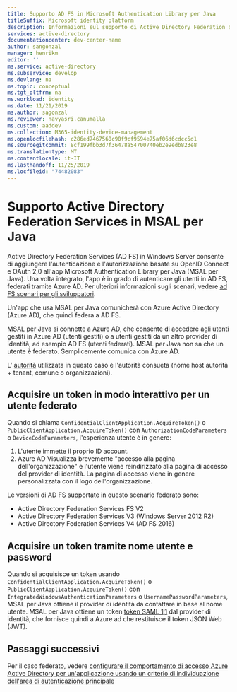 ```yaml
---
title: Supporto AD FS in Microsoft Authentication Library per Java
titleSuffix: Microsoft identity platform
description: Informazioni sul supporto di Active Directory Federation Services (AD FS) in Microsoft Authentication Library per Java (MSAL4j).
services: active-directory
documentationcenter: dev-center-name
author: sangonzal
manager: henrikm
editor: ''
ms.service: active-directory
ms.subservice: develop
ms.devlang: na
ms.topic: conceptual
ms.tgt_pltfrm: na
ms.workload: identity
ms.date: 11/21/2019
ms.author: sagonzal
ms.reviewer: navyasri.canumalla
ms.custom: aaddev
ms.collection: M365-identity-device-management
ms.openlocfilehash: c286ed7467560c90f9cf9594e75af06d6cdcc5d1
ms.sourcegitcommit: 8cf199fbb3d7f36478a54700740eb2e9edb823e8
ms.translationtype: MT
ms.contentlocale: it-IT
ms.lasthandoff: 11/25/2019
ms.locfileid: "74482083"
---
```

# <a name="active-directory-federation-services-support-in-msal-for-java"></a>Supporto Active Directory Federation Services in MSAL per Java

Active Directory Federation Services (AD FS) in Windows Server consente di aggiungere l'autenticazione e l'autorizzazione basate su OpenID Connect e OAuth 2,0 all'app Microsoft Authentication Library per Java (MSAL per Java). Una volta integrato, l'app è in grado di autenticare gli utenti in AD FS, federati tramite Azure AD. Per ulteriori informazioni sugli scenari, vedere [ad FS scenari per gli sviluppatori](https://docs.microsoft.com/windows-server/identity/ad-fs/overview/ad-fs-scenarios-for-developers).

Un'app che usa MSAL per Java comunicherà con Azure Active Directory (Azure AD), che quindi federa a AD FS.

MSAL per Java si connette a Azure AD, che consente di accedere agli utenti gestiti in Azure AD (utenti gestiti) o a utenti gestiti da un altro provider di identità, ad esempio AD FS (utenti federati). MSAL per Java non sa che un utente è federato. Semplicemente comunica con Azure AD.

L' [autorità](msal-client-application-configuration.md#authority) utilizzata in questo caso è l'autorità consueta (nome host autorità + tenant, comune o organizzazioni).

## <a name="acquire-a-token-interactively-for-a-federated-user"></a>Acquisire un token in modo interattivo per un utente federato

Quando si chiama `ConfidentialClientApplication.AcquireToken()` o `PublicClientApplication.AcquireToken()` con `AuthorizationCodeParameters` o `DeviceCodeParameters`, l'esperienza utente è in genere:

1. L'utente immette il proprio ID account.
2. Azure AD Visualizza brevemente "accesso alla pagina dell'organizzazione" e l'utente viene reindirizzato alla pagina di accesso del provider di identità. La pagina di accesso viene in genere personalizzata con il logo dell'organizzazione.

Le versioni di AD FS supportate in questo scenario federato sono:
- Active Directory Federation Services FS V2
- Active Directory Federation Services V3 (Windows Server 2012 R2)
- Active Directory Federation Services V4 (AD FS 2016)

## <a name="acquire-a-token-via-username-and-password"></a>Acquisire un token tramite nome utente e password

Quando si acquisisce un token usando `ConfidentialClientApplication.AcquireToken()` o `PublicClientApplication.AcquireToken()` con `IntegratedWindowsAuthenticationParameters` o `UsernamePasswordParameters`, MSAL per Java ottiene il provider di identità da contattare in base al nome utente. MSAL per Java ottiene un token [token SAML 1,1](reference-saml-tokens.md) dal provider di identità, che fornisce quindi a Azure ad che restituisce il token JSON Web (JWT).

## <a name="next-steps"></a>Passaggi successivi

Per il caso federato, vedere [configurare il comportamento di accesso Azure Active Directory per un'applicazione usando un criterio di individuazione dell'area di autenticazione principale](https://docs.microsoft.com/azure/active-directory/manage-apps/configure-authentication-for-federated-users-portal)